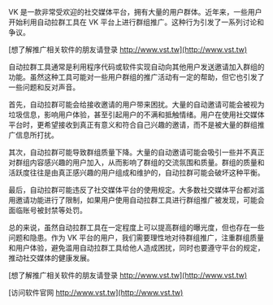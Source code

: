 VK 是一款非常受欢迎的社交媒体平台，拥有大量的用户群体。近年来，一些用户开始利用自动拉群工具在 VK 平台上进行群组推广。这种行为引发了一系列讨论和争议。

[想了解推广相关软件的朋友请登录 http://www.vst.tw](http://www.vst.tw)

自动拉群工具通常是利用程序代码或软件实现自动向其他用户发送邀请加入群组的功能。虽然这种工具可能对一些用户群组的推广活动有一定的帮助，但它也引发了一些问题和反对声音。

首先，自动拉群可能会给接收邀请的用户带来困扰。大量的自动邀请可能会被视为垃圾信息，影响用户体验，甚至引起用户的不满和抵触情绪。用户在使用社交媒体平台时，更希望接收到真正有意义和符合自己兴趣的邀请，而不是被大量的群组推广信息所打扰。

其次，自动拉群可能导致群组质量下降。大量的自动邀请可能会吸引一些并不真正对群组内容感兴趣的用户加入，从而影响了群组的交流氛围和质量。群组的质量和活跃度往往是由真正感兴趣的用户组成和维护的，自动拉群可能会破坏这种平衡。

最后，自动拉群可能违反了社交媒体平台的使用规定。大多数社交媒体平台都对滥用邀请功能进行了限制，如果用户使用自动拉群工具进行群组推广被发现，可能会面临账号被封禁等处罚。

总的来说，虽然自动拉群工具在一定程度上可以提高群组的曝光度，但也存在一些问题和隐患。作为 VK 平台的用户，我们需要理性地对待群组推广，注重群组质量和用户体验，避免滥用自动拉群工具给他人造成困扰，同时也要遵守平台的规定，推动社交媒体的健康发展。

[想了解推广相关软件的朋友请登录 http://www.vst.tw](http://www.vst.tw)


[访问软件官网 http://www.vst.tw](http://www.vst.tw)
